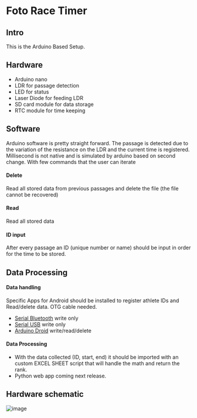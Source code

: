 # Foto Race Timer
## Intro
This is the Arduino Based Setup.
## Hardware
* Arduino nano
* LDR for passage detection
* LED for status
* Laser Diode for feeding LDR
* SD card module for data storage
* RTC module for time keeping
## Software
Arduino software is pretty straight forward. The passage is detected due to the variation of the resistance on the LDR and the current time is registered. Millisecond is not native and is simulated by arduino based on second change. With few commands that the user can iterate
#### Delete
Read all stored data from previous passages and delete the file (the file cannot be recovered)
#### Read
Read all stored data
#### ID input
After every passage an ID (unique number or name) should be input in order for the time to be stored.
## Data Processing
#### Data handling 
Specific Apps for Android should be installed to register athlete IDs and Read/delete data. OTG cable needed.
* [Serial Bluetooth](https://play.google.com/store/apps/details?id=de.kai_morich.serial_bluetooth_terminal) write only
* [Serial USB](https://play.google.com/store/apps/details?id=de.kai_morich.serial_usb_terminal) write only
* [Arduino Droid](https://play.google.com/store/apps/details?id=name.antonsmirnov.android.arduinodroid2) write/read/delete
#### Data Processing
* With the data collected (ID, start, end) it should be imported with an custom EXCEL SHEET script that will handle the math and return the rank. 
* Python web app coming next release.
## Hardware schematic
![image](https://github.com/user-attachments/assets/52823ff8-fd09-4b7b-9536-dfd5f5881772)


